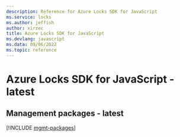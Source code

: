 ```yaml
---
description: Reference for Azure Locks SDK for JavaScript
ms.service: locks
ms.author: jeffish
author: xirzec
title: Azure Locks SDK for JavaScript
ms.devlang: javascript
ms.data: 09/06/2022
ms.topic: reference
---
```

# Azure Locks SDK for JavaScript - latest

## Management packages - latest
[!INCLUDE [mgmt-packages](locks-mgmt-index.md)]
